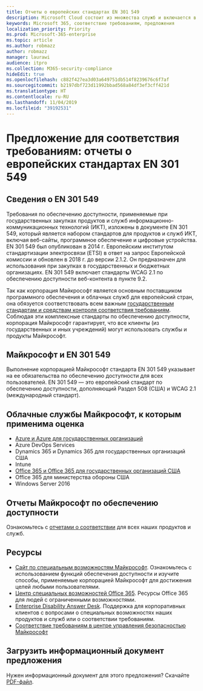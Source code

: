 ```yaml
---
title: Отчеты о европейских стандартах EN 301 549
description: Microsoft Cloud состоит из множества служб и включается в разные отчеты по соответствию для отдельных служб.
keywords: Microsoft 365, соответствие требованиям, предложения
localization_priority: Priority
ms.prod: Microsoft-365-enterprise
ms.topic: article
ms.author: robmazz
author: robmazz
manager: laurawi
audience: itpro
ms.collection: M365-security-compliance
hideEdit: true
ms.openlocfilehash: c882f427ea3d03a649751db514f8239676c6f7af
ms.sourcegitcommit: b2197dbf723d11992bbad568a84df3ef3cff421d
ms.translationtype: HT
ms.contentlocale: ru-RU
ms.lasthandoff: 11/04/2019
ms.locfileid: "39192531"
---
```

# <a name="compliance-offering-european-standards-en-301-549-reports"></a>Предложение для соответствия требованиям: отчеты о европейских стандартах EN 301 549

## <a name="about-en-301-549"></a>Сведения о EN 301 549

Требования по обеспечению доступности, применяемые при государственных закупках продуктов и служб информационно-коммуникационных технологий (ИКТ), изложены в документе EN 301 549, который является набором стандартов для продуктов и служб ИКТ, включая веб-сайты, программное обеспечение и цифровые устройства. EN 301 549 был опубликован в 2014 г. Европейским институтом стандартизации электросвязи (ETSI) в ответ на запрос Европейской комиссии и обновлен в 2018 г. до версии 2.1.2. Он предназначен для использования при закупках в государственных и бюджетных организациях. EN 301 549 включает стандарты WCAG 2.1 по обеспечению доступности веб-контента в пункте 9.2.

Так как корпорация Майкрософт является основным поставщиком программного обеспечения и облачных служб для европейский стран, она обязуется соответствовать всем важным [государственным стандартам и средствам контроля соответствия требованиям](https://go.microsoft.com/fwlink/p/?linkid=2051708). Соблюдая эти комплексные стандарты по обеспечению доступности, корпорация Майкрософт гарантирует, что все клиенты (из государственных и иных учреждений) могут использовать службы и продукты Майкрософт.

## <a name="microsoft-and-en-301-549"></a>Майкрософт и EN 301 549

Выполнение корпорацией Майкрософт стандарта EN 301 549 указывает на ее обязательства по обеспечению доступности для всех пользователей. EN 301 549 — это европейский стандарт по обеспечению доступности, дополняющий Раздел 508 (США) и WCAG 2.1 (международный стандарт).

## <a name="microsoft-in-scope-cloud-services"></a>Облачные службы Майкрософт, к которым применима оценка

- [Azure и Azure для государственных организаций](https://go.microsoft.com/fwlink/p/?linkid=2051569)
- Azure DevOps Services
- Dynamics 365 и Dynamics 365 для государственных организаций США
- Intune
- [Office 365 и Office 365 для государственных организаций США](https://go.microsoft.com/fwlink/p/?LinkID=2077751)
- Office 365 для министерства обороны США
- Windows Server 2016

## <a name="microsoft-accessibility-conformance-reports"></a>Отчеты Майкрософт по обеспечению доступности

Ознакомьтесь с [отчетами о соответствии](https://go.microsoft.com/fwlink/p/?linkid=2050974) для всех наших продуктов и служб.

## <a name="resources"></a>Ресурсы

- [Сайт по специальным возможностям Майкрософт](https://www.microsoft.com/accessibility). Ознакомьтесь с использованием функций обеспечения доступности и изучите способы, применяемые корпорацией Майкрософт для достижения целей любыми пользователями.
- [Центр специальных возможностей Office 365](https://go.microsoft.com/fwlink/p/?linkid=2051801). Ресурсы Office 365 для людей с ограниченными возможностями.
- [Enterprise Disability Answer Desk](https://go.microsoft.com/fwlink/p/?linkid=2050890). Поддержка для корпоративных клиентов с вопросами о специальных возможностях наших продуктов и служб или о соответствии требованиям.
- [Соответствие требованиям в центре управления безопасностью Майкрософт](https://www.microsoft.com/trust-center/compliance/compliance-overview)

## <a name="download-the-offering-backgrounder"></a>Загрузить информационный документ предложения

Нужен информационный документ для этого предложения? Скачайте [PDF-файл](https://download.microsoft.com/download/F/B/B/FBB0D35E-A1B3-4078-A75D-702368311649/China-Compliance.pdf).
